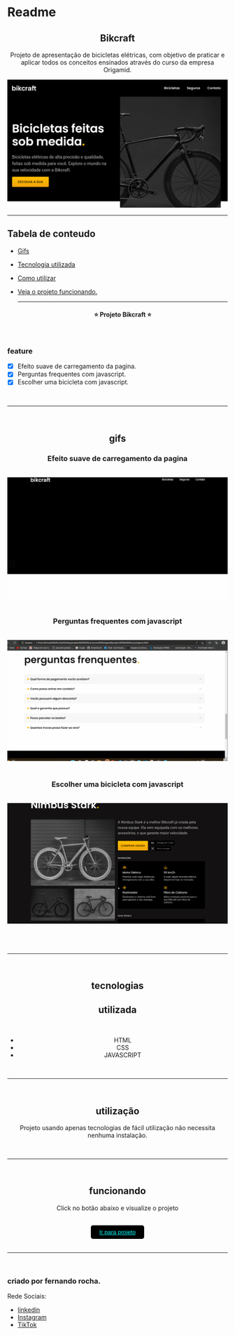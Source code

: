 # Readme

 <h2 align="center">Bikcraft</h2>

<P  align="center">Projeto de apresentação de bicicletas elétricas, com objetivo de praticar e aplicar todos os conceitos ensinados através do curso da empresa Origamid.</P>

<img src="img/Readme/imgs/home.png">

<hr>

## Tabela de conteudo

- [Gifs](#gifs)
- [Tecnologia utilizada](#tecnologias)
- [Como utilizar](#utilização)
- [Veja o projeto funcionando.](#funcionando)

   <hr>

   <h4 align="center">&#11088 Projeto Bikcraft &#11088 </h4>
   </br>

### feature

- [x] Efeito suave de carregamento da pagina.
- [x] Perguntas frequentes com javascript.
- [x] Escolher uma bicicleta com javascript.

 <br>
 <hr>
 <br>

<div align="center">

## gifs

<h3>Efeito suave de carregamento da pagina</h3> <br>
    <img src="img/Readme/gifs/efeitoSuave.gif"></br></br>
    <h3>Perguntas frequentes com javascript</h3><br>
    <img src="img/Readme/gifs/perguntas.gif"></br></br>
    <h3>Escolher uma bicicleta com javascript</h3><br>
    <img src="img/Readme/gifs/escolher.gif"></br></br>
 </div><br><br>

<hr>
<br>
 <div align="center">
 
 ## tecnologias 
 
 <h2>utilizada</h2><br>

- HTML<br>
- CSS<br>
- JAVASCRIPT<br>
</div>
<div align="center">
<br>
<hr>
<br>

## utilização

<p>Projeto usando apenas tecnologias de fácil utilização não necessita nenhuma instalação.</p>
 </div>
 <div align="center">
  <br>
 <hr>
 <br>

## funcionando

  <p>Click no botão abaixo e visualize o projeto </p>
<br>
  <button  style="padding:8px 20px; border-radius:5px; border:none; background:black;"><a style="color:aqua;" target="_blank" href="https://fernandoroch.github.io/Bikcraft/">Ir para projeto</a>
  </button>
  </div>

  <br>
 <hr>
 <br>

### criado por fernando rocha.

Rede Sociais:

- <a target="_blank"  href="https://www.linkedin.com/feed/?trk=404_page">linkedin</a>
- <a target="_blank"  href="https://www.instagram.com/_daycode_/">Instagram</a>
- <a target="_blank"  href="https://www.tiktok.com/@_daycode_">TikTok</a>
